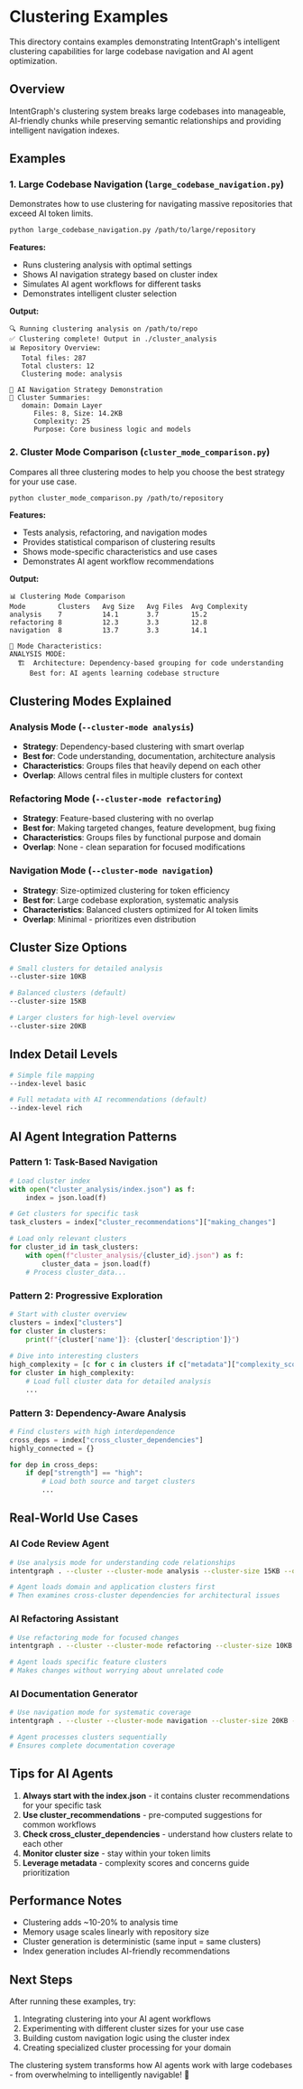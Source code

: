# Clustering Examples

This directory contains examples demonstrating IntentGraph's intelligent clustering capabilities for large codebase navigation and AI agent optimization.

## Overview

IntentGraph's clustering system breaks large codebases into manageable, AI-friendly chunks while preserving semantic relationships and providing intelligent navigation indexes.

## Examples

### 1. Large Codebase Navigation (`large_codebase_navigation.py`)

Demonstrates how to use clustering for navigating massive repositories that exceed AI token limits.

```bash
python large_codebase_navigation.py /path/to/large/repository
```

**Features:**
- Runs clustering analysis with optimal settings
- Shows AI navigation strategy based on cluster index
- Simulates AI agent workflows for different tasks
- Demonstrates intelligent cluster selection

**Output:**
```
🔍 Running clustering analysis on /path/to/repo
✅ Clustering complete! Output in ./cluster_analysis
📊 Repository Overview:
   Total files: 287
   Total clusters: 12
   Clustering mode: analysis

🧠 AI Navigation Strategy Demonstration
📁 Cluster Summaries:
   domain: Domain Layer
      Files: 8, Size: 14.2KB
      Complexity: 25
      Purpose: Core business logic and models
```

### 2. Cluster Mode Comparison (`cluster_mode_comparison.py`)

Compares all three clustering modes to help you choose the best strategy for your use case.

```bash
python cluster_mode_comparison.py /path/to/repository
```

**Features:**
- Tests analysis, refactoring, and navigation modes
- Provides statistical comparison of clustering results
- Shows mode-specific characteristics and use cases
- Demonstrates AI agent workflow recommendations

**Output:**
```
📊 Clustering Mode Comparison
Mode        Clusters   Avg Size   Avg Files  Avg Complexity
analysis    7          14.1       3.7        15.2
refactoring 8          12.3       3.3        12.8
navigation  8          13.7       3.3        14.1

🎯 Mode Characteristics:
ANALYSIS MODE:
  🏗️  Architecture: Dependency-based grouping for code understanding
     Best for: AI agents learning codebase structure
```

## Clustering Modes Explained

### Analysis Mode (`--cluster-mode analysis`)
- **Strategy**: Dependency-based clustering with smart overlap
- **Best for**: Code understanding, documentation, architecture analysis
- **Characteristics**: Groups files that heavily depend on each other
- **Overlap**: Allows central files in multiple clusters for context

### Refactoring Mode (`--cluster-mode refactoring`)  
- **Strategy**: Feature-based clustering with no overlap
- **Best for**: Making targeted changes, feature development, bug fixing
- **Characteristics**: Groups files by functional purpose and domain
- **Overlap**: None - clean separation for focused modifications

### Navigation Mode (`--cluster-mode navigation`)
- **Strategy**: Size-optimized clustering for token efficiency
- **Best for**: Large codebase exploration, systematic analysis
- **Characteristics**: Balanced clusters optimized for AI token limits
- **Overlap**: Minimal - prioritizes even distribution

## Cluster Size Options

```bash
# Small clusters for detailed analysis
--cluster-size 10KB

# Balanced clusters (default)
--cluster-size 15KB  

# Larger clusters for high-level overview
--cluster-size 20KB
```

## Index Detail Levels

```bash
# Simple file mapping
--index-level basic

# Full metadata with AI recommendations (default)
--index-level rich
```

## AI Agent Integration Patterns

### Pattern 1: Task-Based Navigation
```python
# Load cluster index
with open("cluster_analysis/index.json") as f:
    index = json.load(f)

# Get clusters for specific task
task_clusters = index["cluster_recommendations"]["making_changes"]

# Load only relevant clusters
for cluster_id in task_clusters:
    with open(f"cluster_analysis/{cluster_id}.json") as f:
        cluster_data = json.load(f)
    # Process cluster_data...
```

### Pattern 2: Progressive Exploration
```python
# Start with cluster overview
clusters = index["clusters"]
for cluster in clusters:
    print(f"{cluster['name']}: {cluster['description']}")
    
# Dive into interesting clusters
high_complexity = [c for c in clusters if c["metadata"]["complexity_score"] > 20]
for cluster in high_complexity:
    # Load full cluster data for detailed analysis
    ...
```

### Pattern 3: Dependency-Aware Analysis
```python
# Find clusters with high interdependence
cross_deps = index["cross_cluster_dependencies"]
highly_connected = {}

for dep in cross_deps:
    if dep["strength"] == "high":
        # Load both source and target clusters
        ...
```

## Real-World Use Cases

### AI Code Review Agent
```bash
# Use analysis mode for understanding code relationships
intentgraph . --cluster --cluster-mode analysis --cluster-size 15KB --output review_clusters

# Agent loads domain and application clusters first
# Then examines cross-cluster dependencies for architectural issues
```

### AI Refactoring Assistant  
```bash
# Use refactoring mode for focused changes
intentgraph . --cluster --cluster-mode refactoring --cluster-size 10KB --output refactor_clusters

# Agent loads specific feature clusters
# Makes changes without worrying about unrelated code
```

### AI Documentation Generator
```bash
# Use navigation mode for systematic coverage
intentgraph . --cluster --cluster-mode navigation --cluster-size 20KB --output doc_clusters

# Agent processes clusters sequentially
# Ensures complete documentation coverage
```

## Tips for AI Agents

1. **Always start with the index.json** - it contains cluster recommendations for your specific task
2. **Use cluster_recommendations** - pre-computed suggestions for common workflows
3. **Check cross_cluster_dependencies** - understand how clusters relate to each other  
4. **Monitor cluster size** - stay within your token limits
5. **Leverage metadata** - complexity scores and concerns guide prioritization

## Performance Notes

- Clustering adds ~10-20% to analysis time
- Memory usage scales linearly with repository size
- Cluster generation is deterministic (same input = same clusters)
- Index generation includes AI-friendly recommendations

## Next Steps

After running these examples, try:
1. Integrating clustering into your AI agent workflows
2. Experimenting with different cluster sizes for your use case
3. Building custom navigation logic using the cluster index
4. Creating specialized cluster processing for your domain

The clustering system transforms how AI agents work with large codebases - from overwhelming to intelligently navigable! 🚀